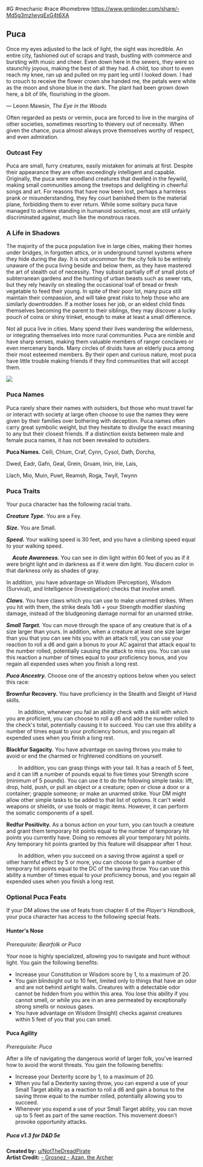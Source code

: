 #G #mechanic #race #homebrew
https://www.gmbinder.com/share/-Md5g3mzIwyqExG4t6XA
## Puca

Once my eyes adjusted to the lack of light, the sight was incredible. An entire city, fashioned out of scraps and trash, bustling with commerce and bursting with music and cheer. Even down here in the sewers, they were so staunchly joyous, making the best of all they had. A child, too short to even reach my knee, ran up and pulled on my pant leg until I looked down. I had to crouch to receive the flower crown she handed me, the petals were white as the moon and shone blue in the dark. The plant had been grown down here, a bit of life, flourishing in the gloom. 

— Leonn Mawsin, _The Eye in the Woods_

  

Often regarded as pests or vermin, puca are forced to live in the margins of other societies, sometimes resorting to thievery out of necessity. When given the chance, puca almost always prove themselves worthy of respect, and even admiration.

### Outcast Fey

Puca are small, furry creatures, easily mistaken for animals at first. Despite their appearance they are often exceedingly intelligent and capable. Originally, the puca were woodland creatures that dwelled in the feywild, making small communities among the treetops and delighting in cheerful songs and art. For reasons that have now been lost, perhaps a harmless prank or misunderstanding, they fey court banished them to the material plane, forbidding them to ever return. While some solitary puca have managed to achieve standing in humanoid societies, most are still unfairly discriminated against, much like the monstrous races.

### A Life in Shadows

The majority of the puca population live in large cities, making their homes under bridges, in forgotten attics, or in underground tunnel systems where they hide during the day. It is not uncommon for the city folk to be entirely unaware of the puca living beside and below them, as they have mastered the art of stealth out of necessity. They subsist partially off of small plots of subterranean gardens and the hunting of urban beasts such as sewer rats, but they rely heavily on stealing the occasional loaf of bread or fresh vegetable to feed their young. In spite of their poor lot, many puca still maintain their compassion, and will take great risks to help those who are similarly downtrodden. If a mother loses her job, or an eldest child finds themselves becoming the parent to their siblings, they may discover a lucky pouch of coins or shiny trinket, enough to make at least a small difference.

Not all puca live in cities. Many spend their lives wandering the wilderness, or integrating themselves into more rural communities. Puca are nimble and have sharp senses, making them valuable members of ranger conclaves or even mercenary bands. Many circles of druids have an elderly puca among their most esteemed members. By their open and curious nature, most puca have little trouble making friends if they find communities that will accept them.

![](https://www.gmbinder.com/images/OwoqbW4.png)

### Puca Names

Puca rarely share their names with outsiders, but those who must travel far or interact with society at large often choose to use the names they were given by their families over bothering with deception. Puca names often carry great symbolic weight, but they hesitate to divulge the exact meaning to any but their closest friends. If a distinction exists between male and female puca names, it has not been revealed to outsiders.

**Puca Names.** Ceili, Chlum, Craf, Cynn, Cysol, Dath, Dorcha,

Dwed, Eadr, Gafn, Geal, Grein, Gruam, Inin, Irie, Lais,

Llach, Mio, Muin, Puwt, Reamsh, Roga, Twyll, Twynn

### Puca Traits

Your puca character has the following racial traits.

_**Creature Type.**_ You are a Fey.

_**Size.**_ You are Small.

_**Speed.**_ Your walking speed is 30 feet, and you have a climbing speed equal to your walking speed.

    _**Acute Awareness.**_ You can see in dim light within 60 feet of you as if it were bright light and in darkness as if it were dim light. You discern color in that darkness only as shades of gray.

In addition, you have advantage on Wisdom (Perception), Wisdom (Survival), and Intelligence (Investigation) checks that involve smell.

_**Claws.**_ You have claws which you can use to make unarmed strikes. When you hit with them, the strike deals 1d6 + your Strength modifier slashing damage, instead of the bludgeoning damage normal for an unarmed strike.

_**Small Target.**_ You can move through the space of any creature that is of a size larger than yours. In addition, when a creature at least one size larger than you that you can see hits you with an attack roll, you can use your reaction to roll a d6 and gain a bonus to your AC against that attack equal to the number rolled, potentially causing the attack to miss you. You can use this reaction a number of times equal to your proficiency bonus, and you regain all expended uses when you finish a long rest.

_**Puca Ancestry.**_ Choose one of the ancestry options below when you select this race:

**Brownfur Recovery.** You have proficiency in the Stealth and Sleight of Hand skills.

        In addition, whenever you fail an ability check with a skill with which you are proficient, you can choose to roll a d6 and add the number rolled to the check's total, potentially causing it to succeed. You can use this ability a number of times equal to your proficiency bonus, and you regain all expended uses when you finish a long rest.

**Blackfur Sagacity.** You have advantage on saving throws you make to avoid or end the charmed or frightened conditions on yourself.

        In addition, you can grasp things with your tail. It has a reach of 5 feet, and it can lift a number of pounds equal to five times your Strength score (minimum of 5 pounds). You can use it to do the following simple tasks: lift, drop, hold, push, or pull an object or a creature; open or close a door or a container; grapple someone; or make an unarmed strike. Your DM might allow other simple tasks to be added to that list of options. It can't wield weapons or shields, or use tools or magic items. However, it can perform the somatic components of a spell. 

**Redfur Positivity.** As a bonus action on your turn, you can touch a creature and grant them temporary hit points equal to the number of temporary hit points you currently have. Doing so removes all your temporary hit points. Any temporary hit points granted by this feature will disappear after 1 hour.

        In addition, when you succeed on a saving throw against a spell or other harmful effect by 5 or more, you can choose to gain a number of temporary hit points equal to the DC of the saving throw. You can use this ability a number of times equal to your proficiency bonus, and you regain all expended uses when you finish a long rest. 

### Optional Puca Feats

If your DM allows the use of feats from chapter 6 of the _Player's Handbook_, your puca character has access to the following special feats.

#### Hunter's Nose

_Prerequisite: Bearfolk or Puca_

Your nose is highly specialized, allowing you to navigate and hunt without light. You gain the following benefits:

- Increase your Constitution or Wisdom score by 1, to a maximum of 20.
- You gain blindsight out to 10 feet, limited only to things that have an odor and are not behind airtight walls. Creatures with a detectable odor cannot be hidden from you within this area. You lose this ability if you cannot smell, or while you are in an area permeated by exceptionally strong smells or noxious gases.
- You have advantage on Wisdom (Insight) checks against creatures within 5 feet of you that you can smell.

#### Puca Agility

_Prerequisite: Puca_

After a life of navigating the dangerous world of larger folk, you've learned how to avoid the worst threats. You gain the following benefits:

- Increase your Dexterity score by 1, to a maximum of 20.
- When you fail a Dexterity saving throw, you can expend a use of your Small Target ability as a reaction to roll a d6 and gain a bonus to the saving throw equal to the number rolled, potentially allowing you to succeed.
- Whenever you expend a use of your Small Target ability, you can move up to 5 feet as part of the same reaction. This movement doesn't provoke opportunity attacks.

##### Puca v1.3 for D&D 5e

**Created by:** [u/NotTheDreadPirate](https://www.reddit.com/user/NotTheDreadPirate "u/NotTheDreadPirate's profile")  
**Artist Credit:** [- Grosnez - Azan, the Archer](https://www.artstation.com/artwork/XaKa "- Grosnez - Azan, the Archer")